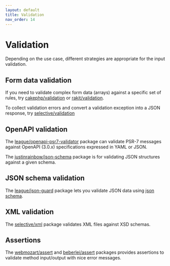 ```yaml
---
layout: default
title: Validation
nav_order: 14
---
```


# Validation

Depending on the use case, different strategies are appropriate for the input validation.

## Form data validation

If you need to validate complex form data (arrays) against a specific set of rules, try 
[cakephp/validation](https://github.com/cakephp/validation) or 
[rakit/validation](https://github.com/rakit/validation).

To collect validation errors and convert a validation exception into a JSON response, 
try [selective/validation](https://github.com/selective-php/validation)

## OpenAPI validation

The [league/openapi-psr7-validator](https://github.com/thephpleague/openapi-psr7-validator) 
package can validate PSR-7 messages against OpenAPI (3.0.x) specifications expressed in YAML or JSON.

The [justinrainbow/json-schema](https://github.com/justinrainbow/json-schema) package is 
for validating JSON structures against a given schema.

## JSON schema validation

The [league/json-guard](https://json-guard.thephpleague.com/) package lets you validate JSON data 
using [json schema](https://json-schema.org/). 

## XML validation

The [selective/xml](https://github.com/selective-php/xml) package validates XML files 
against XSD schemas.

## Assertions

The [webmozart/assert](https://github.com/webmozart/assert) and 
[beberlei/assert](https://github.com/beberlei/assert) 
packages provides assertions to validate method input/output with nice error messages.
